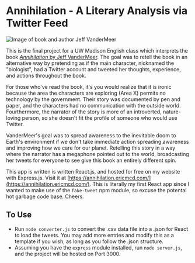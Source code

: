 # Annihilation - A Literary Analysis via Twitter Feed

![Image of book and author Jeff VanderMeer](https://annihilation.ericmcd.com/public/VanderMeer.jpg)

This is the final project for a UW Madison English class which interprets the book [*Annihilation* by Jeff VanderMeer](https://www.jeffvandermeer.com/book/annihilation/). The goal was to retell the book in an alternative way by pretending as if the main character, nicknamed the "biologist", had a Twitter account and tweeted her thoughts, experience, and actions throughout the book.

For those who've read the book, it's you would realize that it is ironic because the area the characters are exploring (Area X) permits no technology by the government. Their story was documented by pen and paper, and the characters had no communication with the outside world. Fourthermore, the narrator of the story is more of an introverted, nature-loving person, so she doesn't fit the profile of someone who would use Twitter.

VanderMeer's goal was to spread awareness to the inevitable doom to Earth's environment if we don't take immediate action spreading awareness and improving how we care for our planet. Retelling this story in a way where the narrator has a megaphone pointed out to the world, broadcasting her tweets for everyone to see give this book an entirely different spin.

This app is written is written React.js, and hosted for free on my website with Express.js. Visit it at [https://annihilation.ericmcd.com/](https://annihilation.ericmcd.com/). This is literally my first React app since I wanted to make use of the `fake-tweet` npm module, so excuse the potental hot garbage code base. Cheers.

## To Use

+ Run `node converter.js` to convert the .csv data file into a .json for React to load the tweets. You may add more entries and modify this as a template if you wish, as long as you follow the .json structure.
+ Assuming you have the `express` module installed, run `node server.js`, and the project will be hosted on Port 3000.